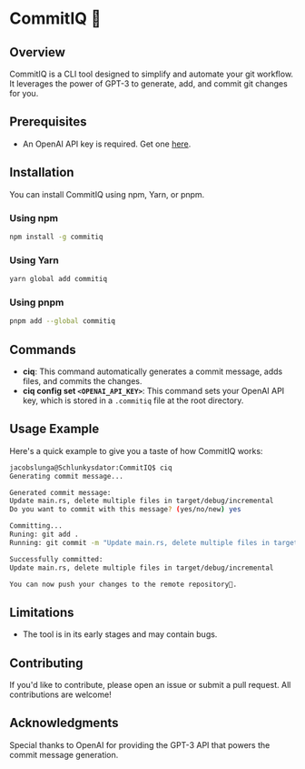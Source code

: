 # CommitIQ 🚀

## Overview

CommitIQ is a CLI tool designed to simplify and automate your git workflow. It leverages the power of GPT-3 to generate, add, and commit git changes for you.

## Prerequisites

- An OpenAI API key is required. Get one [here](https://beta.openai.com/signup/).

## Installation

You can install CommitIQ using npm, Yarn, or pnpm.

### Using npm

```bash
npm install -g commitiq
```

### Using Yarn

```bash
yarn global add commitiq
```

### Using pnpm

```bash
pnpm add --global commitiq
```

## Commands

- **ciq**: This command automatically generates a commit message, adds files, and commits the changes.
- **ciq config set `<OPENAI_API_KEY>`**: This command sets your OpenAI API key, which is stored in a `.commitiq` file at the root directory.

## Usage Example

Here's a quick example to give you a taste of how CommitIQ works:

```bash
jacobslunga@Schlunkysdator:CommitIQ$ ciq
Generating commit message...

Generated commit message:
Update main.rs, delete multiple files in target/debug/incremental
Do you want to commit with this message? (yes/no/new) yes

Committing...
Runing: git add .
Running: git commit -m "Update main.rs, delete multiple files in target/debug/incremental"

Successfully committed:
Update main.rs, delete multiple files in target/debug/incremental

You can now push your changes to the remote repository🚀.
```

## Limitations

- The tool is in its early stages and may contain bugs.

## Contributing

If you'd like to contribute, please open an issue or submit a pull request. All contributions are welcome!

## Acknowledgments

Special thanks to OpenAI for providing the GPT-3 API that powers the commit message generation.
